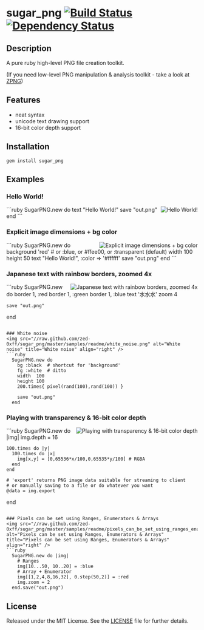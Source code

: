 sugar_png    [![Build Status](https://secure.travis-ci.org/zed-0xff/sugar_png.png)](http://secure.travis-ci.org/zed-0xff/sugar_png)  [![Dependency Status](https://gemnasium.com/zed-0xff/sugar_png.png)](https://gemnasium.com/zed-0xff/sugar_png)
======


Description
-----------
A pure ruby high-level PNG file creation toolkit.

(If you need low-level PNG manipulation & analysis toolkit - take a look at [ZPNG](https://github.com/zed-0xff/zpng))

Features
--------
 * neat syntax
 * unicode text drawing support
 * 16-bit color depth support

Installation
------------
    gem install sugar_png

Examples
--------

### Hello World!
<img src="//raw.github.com/zed-0xff/sugar_png/master/samples/readme/hello_world.png" alt="Hello World!" title="Hello World!" align="right" />
```ruby
  SugarPNG.new do
    text "Hello World!"
    save "out.png"
  end
```

### Explicit image dimensions + bg color
<img src="//raw.github.com/zed-0xff/sugar_png/master/samples/readme/explicit_image_dimensions_bg_color.png" alt="Explicit image dimensions + bg color" title="Explicit image dimensions + bg color" align="right" />
```ruby
  SugarPNG.new do
    background 'red' # or :blue, or #ffee00, or :transparent (default)
    width 100
    height 50
    text "Hello World!", :color => '#ffffff'
    save "out.png"
  end
```

### Japanese text with rainbow borders, zoomed 4x
<img src="//raw.github.com/zed-0xff/sugar_png/master/samples/readme/japanese_text_with_rainbow_borders_zoomed_4x.png" alt="Japanese text with rainbow borders, zoomed 4x" title="Japanese text with rainbow borders, zoomed 4x" align="right" />
```ruby
  SugarPNG.new do
    border 1, :red
    border 1, :green
    border 1, :blue
    text '水水水'
    zoom 4

    save "out.png"
  end
```

### White noise
<img src="//raw.github.com/zed-0xff/sugar_png/master/samples/readme/white_noise.png" alt="White noise" title="White noise" align="right" />
```ruby
  SugarPNG.new do
    bg :black  # shortcut for 'background'
    fg :white  # ditto
    width  100
    height 100
    200.times{ pixel(rand(100),rand(100)) }

    save "out.png"
  end
```

### Playing with transparency & 16-bit color depth
<img src="//raw.github.com/zed-0xff/sugar_png/master/samples/readme/playing_with_transparency_16_bit_color_depth.png" alt="Playing with transparency & 16-bit color depth" title="Playing with transparency & 16-bit color depth" align="right" />
```ruby
  SugarPNG.new do |img|
    img.depth = 16

    100.times do |y|
      100.times do |x|
        img[x,y] = [0,65536*x/100,0,65535*y/100] # RGBA
      end
    end

    # 'export' returns PNG image data suitable for streaming to client
    # or manually saving to a file or do whatever you want 
    @data = img.export
  end
```

### Pixels can be set using Ranges, Enumerators & Arrays
<img src="//raw.github.com/zed-0xff/sugar_png/master/samples/readme/pixels_can_be_set_using_ranges_enumerators_arrays.png" alt="Pixels can be set using Ranges, Enumerators & Arrays" title="Pixels can be set using Ranges, Enumerators & Arrays" align="right" />
```ruby
  SugarPNG.new do |img|
    # Ranges
    img[10...50, 10..20] = :blue
    # Array + Enumerator
    img[[1,2,4,8,16,32], 0.step(50,2)] = :red
    img.zoom = 2 
  end.save("out.png")
```

License
-------
Released under the MIT License.  See the [LICENSE](https://github.com/zed-0xff/sugar_png/blob/master/LICENSE.txt) file for further details.

